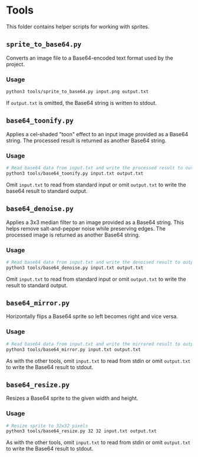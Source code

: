 # Tools

This folder contains helper scripts for working with sprites.

## `sprite_to_base64.py`

Converts an image file to a Base64-encoded text format used by the project.

### Usage

```bash
python3 tools/sprite_to_base64.py input.png output.txt
```

If `output.txt` is omitted, the Base64 string is written to stdout.

## `base64_toonify.py`

Applies a cel-shaded "toon" effect to an input image provided as a Base64 string.
The processed result is returned as another Base64 string.

### Usage

```bash
# Read base64 data from input.txt and write the processed result to output.txt
python3 tools/base64_toonify.py input.txt output.txt
```

Omit `input.txt` to read from standard input or omit `output.txt` to write the
base64 result to standard output.

## `base64_denoise.py`

Applies a 3x3 median filter to an image provided as a Base64 string. This helps remove salt-and-pepper noise while preserving edges. The processed image is returned as another Base64 string.

### Usage

```bash
# Read base64 data from input.txt and write the denoised result to output.txt
python3 tools/base64_denoise.py input.txt output.txt
```

Omit `input.txt` to read from standard input or omit `output.txt` to write the result to standard output.

## `base64_mirror.py`

Horizontally flips a Base64 sprite so left becomes right and vice versa.

### Usage

```bash
# Read base64 data from input.txt and write the mirrored result to output.txt
python3 tools/base64_mirror.py input.txt output.txt
```

As with the other tools, omit `input.txt` to read from stdin or omit
`output.txt` to write the Base64 result to stdout.

## `base64_resize.py`

Resizes a Base64 sprite to the given width and height.

### Usage

```bash
# Resize sprite to 32x32 pixels
python3 tools/base64_resize.py 32 32 input.txt output.txt
```

As with the other tools, omit `input.txt` to read from stdin or omit
`output.txt` to write the Base64 result to stdout.
